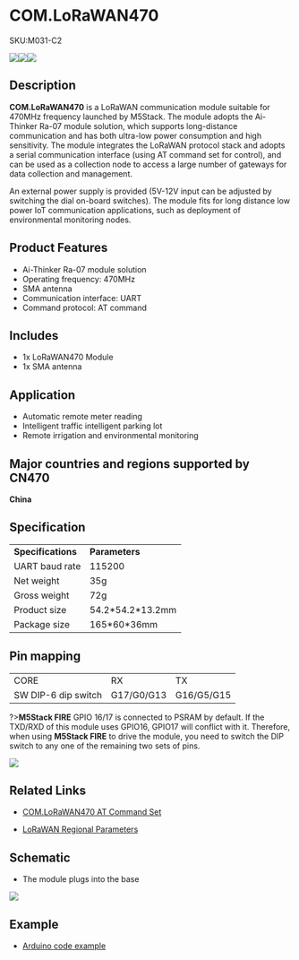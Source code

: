 # COM.LoRaWAN470

<el-tag effect="plain">SKU:M031-C2</el-tag>

<div class="product_pic"><img src="assets/img/product_pics/module/com_lorawan470/com.lorawan470_01.webp"><img src="assets/img/product_pics/module/com_lorawan470/com.lorawan470_03.webp"><img src="assets/img/product_pics/module/com_lorawan470/com.lorawan470_04.webp"></div>

## Description

**COM.LoRaWAN470** is a LoRaWAN communication module suitable for 470MHz frequency launched by M5Stack. The module adopts the Ai-Thinker Ra-07 module solution, which supports long-distance communication and has both ultra-low power consumption and high sensitivity. The module integrates the LoRaWAN protocol stack and adopts a serial communication interface (using AT command set for control), and can be used as a collection node to access a large number of gateways for data collection and management. 

An external power supply is provided (5V-12V input can be adjusted by switching the dial on-board switches). The module fits for long distance low power IoT communication applications, such as deployment of environmental monitoring nodes.

## Product Features

- Ai-Thinker Ra-07 module solution
- Operating frequency: 470MHz
- SMA antenna
- Communication interface: UART
- Command protocol: AT command

## Includes

- 1x LoRaWAN470 Module
- 1x SMA antenna

## Application

- Automatic remote meter reading
- Intelligent traffic intelligent parking lot
- Remote irrigation and environmental monitoring

## Major countries and regions supported by CN470

**China**

## Specification

<table>
   <tr style="font-weight:bold">
      <td>Specifications</td>
      <td>Parameters</td>
   </tr>
   <tr>
      <td>UART baud rate</td>
      <td>115200</td>
   </tr>
   <tr>
      <td>Net weight</td>
      <td>35g</td>
   </tr>
   <tr>
      <td>Gross weight</td>
      <td>72g</td>
   </tr>
   <tr>
      <td>Product size</td>
      <td>54.2*54.2*13.2mm</td>
   </tr>
   <tr>
      <td>Package size</td>
      <td>165*60*36mm</td>
   </tr>
 </table>

## Pin mapping

<table>
 <tr><td>CORE</td><td>RX</td><td>TX</td></tr>
 <tr><td>SW DIP-6 dip switch</td><td>G17/G0/G13</td><td>G16/G5/G15</td></tr>
</table>

?>**M5Stack FIRE** GPIO 16/17 is connected to PSRAM by default. If the TXD/RXD of this module uses GPIO16, GPIO17 will conflict with it. Therefore, when using **M5Stack FIRE** to drive the module, you need to switch the DIP switch to any one of the remaining two sets of pins.

<img src="assets/img/product_pics/module/com_lorawan470/com.lorawan470_02.webp">

## Related Links

- [COM.LoRaWAN470 AT Command Set](https://m5stack.oss-cn-shenzhen.aliyuncs.com/resource/docs/datasheet/module/COM.LoRaWAN.Ra-07.asr6501-asr6502-at-commands-introduction-v4.3.pdf)

- [LoRaWAN Regional Parameters](https://m5stack.oss-cn-shenzhen.aliyuncs.com/resource/docs/datasheet/module/lorawantm_regional_parameters_v1.1rb_-_final.pdf)

## Schematic

- The module plugs into the base

<img src="assets/img/product_pics/module/com_lorawan/com.lorawan_sch.webp">

## Example

- [Arduino code example](https://github.com/m5stack/M5Atom/tree/master/examples/ATOM_BASE/ATOM_Socket)

<script>

   var purchase_link ='https://item.taobao.com/item.htm?ft=t&id=639100397855';

   anchor_search();
   scrollFunc();

</script>
